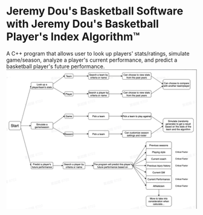 # Jeremy Dou's Basketball Software with Jeremy Dou's Basketball Player's Index Algorithm™
A C++ program that allows user to look up players' stats/ratings, simulate game/season, analyze a player's current performance, and predict a basketball player's future performance.
![Alt text](JD_Basketball_Software_Flowchart.png?raw=true "Optional Title")
